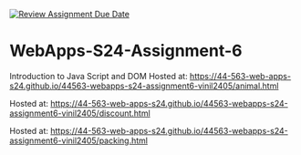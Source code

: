 [![Review Assignment Due Date](https://classroom.github.com/assets/deadline-readme-button-24ddc0f5d75046c5622901739e7c5dd533143b0c8e959d652212380cedb1ea36.svg)](https://classroom.github.com/a/1Z6dGCon)
# WebApps-S24-Assignment-6
Introduction to Java Script and DOM
Hosted at: https://44-563-web-apps-s24.github.io/44563-webapps-s24-assignment6-vinil2405/animal.html

Hosted at: https://44-563-web-apps-s24.github.io/44563-webapps-s24-assignment6-vinil2405/discount.html

Hosted at: https://44-563-web-apps-s24.github.io/44563-webapps-s24-assignment6-vinil2405/packing.html

